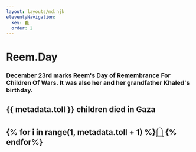 ```yaml
---
layout: layouts/md.njk
eleventyNavigation:
  key: 🪦
  order: 2
---
```


# Reem.Day
### December 23rd marks Reem's Day of Remembrance For Children Of Wars. It was also her and her grandfather Khaled's birthday.
## {{ metadata.toll }} children died in Gaza

<div class="toll">
    <h2 class="text-grey">
    {% for i in range(1, metadata.toll + 1) %}𓉸 {% endfor%}
    </h2>
</div>